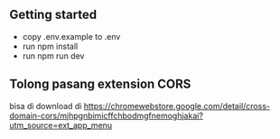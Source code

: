 ## Getting started

- copy .env.example to .env
- run npm install
- run npm run dev

## Tolong pasang extension CORS

bisa di download di https://chromewebstore.google.com/detail/cross-domain-cors/mjhpgnbimicffchbodmgfnemoghjakai?utm_source=ext_app_menu

